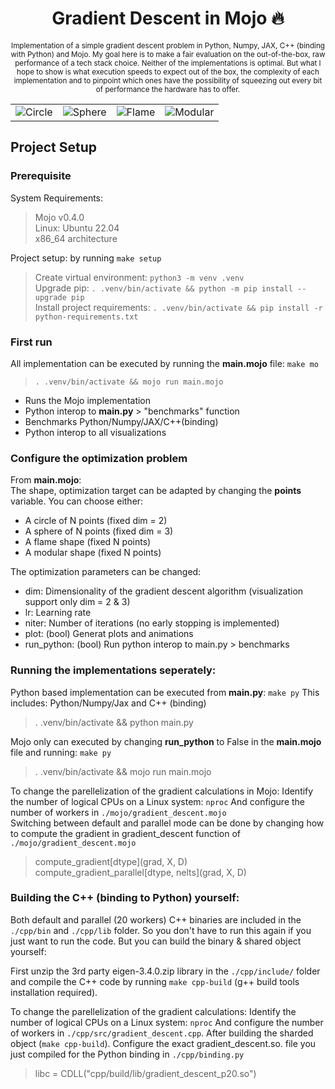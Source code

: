 <h1 align='center'><b>Gradient Descent in Mojo 🔥</b></h1>
<p align='center'><sub>
    Implementation of a simple gradient descent problem in Python, Numpy, JAX, C++ (binding with Python) and Mojo.
    My goal here is to make a fair evaluation on the out-of-the-box, raw performance of a tech stack choice. Neither of the implementations is optimal. But what I hope to show is what execution speeds to expect out of the box, the complexity of each implementation and to pinpoint which ones have the possibility of squeezing out every bit of performance the hardware has to offer.
	</sub>
</p>


<table>
<tr>
<td><img src="https://github.com/StijnWoestenborghs/gradi-mojo/blob/main/shapes/gifs/circle.gif?raw=true" alt="Circle"></td>
<td><img src="https://github.com/StijnWoestenborghs/gradi-mojo/blob/main/shapes/gifs/sphere.gif?raw=true" alt="Sphere"></td>
<td><img src="https://github.com/StijnWoestenborghs/gradi-mojo/blob/main/shapes/gifs/flame.gif?raw=true" alt="Flame"></td>
<td><img src="https://github.com/StijnWoestenborghs/gradi-mojo/blob/main/shapes/gifs/modular.gif?raw=true" alt="Modular"></td>
</tr>
</table>



## Project Setup



### Prerequisite

System Requirements:
> Mojo v0.4.0  
> Linux: Ubuntu 22.04  
> x86_64 architecture  

Project setup: by running  `make setup`  
> Create virtual environment: `python3 -m venv .venv`  
> Upgrade pip: `. .venv/bin/activate && python -m pip install --upgrade pip`  
> Install project requirements: `. .venv/bin/activate && pip install -r python-requirements.txt`  

### First run
All implementation can be executed by running the **main.mojo** file: `make mo`
> `. .venv/bin/activate && mojo run main.mojo`
- Runs the Mojo implementation
- Python interop to **main.py** > "benchmarks" function
- Benchmarks Python/Numpy/JAX/C++(binding)
- Python interop to all visualizations

### Configure the optimization problem
From **main.mojo**:  
The shape, optimization target can be adapted by changing the **points** variable. You can choose either:
- A circle of N points (fixed dim = 2)
- A sphere of N points (fixed dim = 3)
- A flame shape (fixed N points)
- A modular shape (fixed N points)

The optimization parameters can be changed:
- dim: Dimensionality of the gradient descent algorithm (visualization support only dim = 2 & 3)
- lr: Learning rate
- niter: Number of iterations (no early stopping is implemented)
- plot: (bool) Generat plots and animations
- run_python: (bool) Run python interop to main.py > benchmarks

### Running the implementations seperately:
Python based implementation can be executed from **main.py**: `make py` This includes: Python/Numpy/Jax and C++ (binding)
> . .venv/bin/activate && python main.py  

Mojo only can executed by changing **run_python** to False in the **main.mojo** file and running: `make py`  
> . .venv/bin/activate && mojo run main.mojo  

To change the parellelization of the gradient calculations in Mojo: Identify the number of logical CPUs on a Linux system: `nproc` And configure the number of workers in `./mojo/gradient_descent.mojo`  
Switching between default and parallel mode can be done by changing how to compute the gradient in gradient_descent function of `./mojo/gradient_descent.mojo` 
> compute_gradient[dtype](grad, X, D)  
> compute_gradient_parallel[dtype, nelts](grad, X, D)


### Building the C++ (binding to Python) yourself:  

Both default and parallel (20 workers) C++ binaries are included in the `./cpp/bin` and `./cpp/lib` folder. So you don't have to run this again if you just want to run the code. But you can build the binary & shared object yourself:  

First unzip the 3rd party eigen-3.4.0.zip library in the `./cpp/include/` folder and compile the C++ code by running `make cpp-build` (g++ build tools installation required).

To change the parellelization of the gradient calculations: Identify the number of logical CPUs on a Linux system: `nproc` And configure the number of workers in `./cpp/src/gradient_descent.cpp`. After building the sharded object (`make cpp-build`). Configure the exact gradient_descent.so. file  you just compiled for the Python binding in `./cpp/binding.py`
> libc = CDLL("cpp/build/lib/gradient_descent_p20.so")
